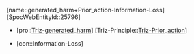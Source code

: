 ﻿---
type: TrizContradiction
aliases:
- generated_harm+Prior_action-Information-Loss
license: CC BY-SA 4.0
copyright: https://github.com/SpocWeb
IsDeleted: false
IsReadOnly: false
Confidential: public
tags: 
- Triz/Contradiction
---
[name::generated_harm+Prior_action-Information-Loss]
[SpocWebEntityId::25796]
+ [pro::[Triz-generated_harm](tech/Triz/Parameter/Triz-generated_harm.md)]
[Triz-Principle::[Triz-Prior_action](tech/Triz/Principle/Triz-Prior_action.md)]
- [con::Information-Loss]

